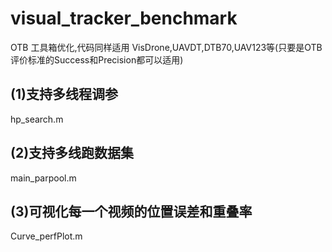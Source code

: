 # visual_tracker_benchmark
OTB 工具箱优化,代码同样适用 VisDrone,UAVDT,DTB70,UAV123等(只要是OTB评价标准的Success和Precision都可以适用)

## (1)支持多线程调参
hp_search.m

## (2)支持多线跑数据集
main_parpool.m

## (3)可视化每一个视频的位置误差和重叠率
Curve_perfPlot.m
